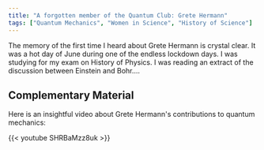 ```yaml
---
title: "A forgotten member of the Quantum Club: Grete Hermann"
tags: ["Quantum Mechanics", "Women in Science", "History of Science"]
---
```

The memory of the first time I heard about Grete Hermann is crystal clear. It was a hot day of June during one of the endless lockdown days. I was studying for my exam on History of Physics. I was reading an extract of the discussion between Einstein and Bohr....
## Complementary Material

Here is an insightful video about Grete Hermann's contributions to quantum mechanics:

{{< youtube SHRBaMzz8uk >}}
